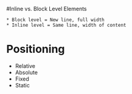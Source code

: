 #Inline vs. Block Level Elements

	* Block level = New line, full width
	* Inline level = Same line, width of content


# Positioning

* Relative
* Absolute
* Fixed
* Static

# 